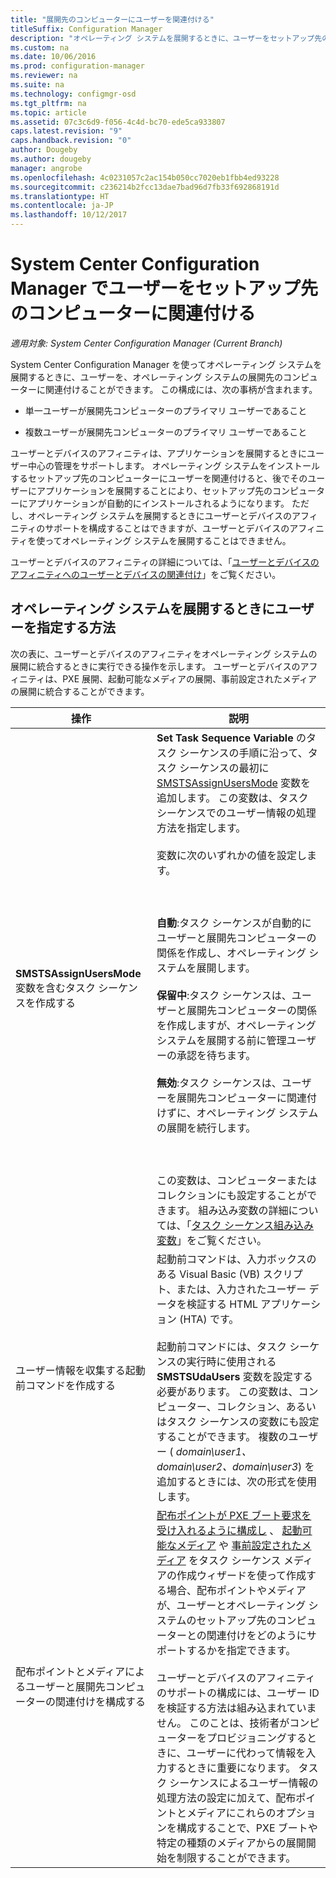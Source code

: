 ```yaml
---
title: "展開先のコンピューターにユーザーを関連付ける"
titleSuffix: Configuration Manager
description: "オペレーティング システムを展開するときに、ユーザーをセットアップ先のコンピューターと関連付けるように、System Center Configuration Manager を構成します。"
ms.custom: na
ms.date: 10/06/2016
ms.prod: configuration-manager
ms.reviewer: na
ms.suite: na
ms.technology: configmgr-osd
ms.tgt_pltfrm: na
ms.topic: article
ms.assetid: 07c3c6d9-f056-4c4d-bc70-ede5ca933807
caps.latest.revision: "9"
caps.handback.revision: "0"
author: Dougeby
ms.author: dougeby
manager: angrobe
ms.openlocfilehash: 4c0231057c2ac154b050cc7020eb1fbb4ed93228
ms.sourcegitcommit: c236214b2fcc13dae7bad96d7fb33f692868191d
ms.translationtype: HT
ms.contentlocale: ja-JP
ms.lasthandoff: 10/12/2017
---
```

# <a name="associate-users-with-a-destination-computer-in-system-center-configuration-manager"></a>System Center Configuration Manager でユーザーをセットアップ先のコンピューターに関連付ける

*適用対象: System Center Configuration Manager (Current Branch)*

System Center Configuration Manager を使ってオペレーティング システムを展開するときに、ユーザーを、オペレーティング システムの展開先のコンピューターに関連付けることができます。 この構成には、次の事柄が含まれます。  

-   単一ユーザーが展開先コンピューターのプライマリ ユーザーであること  

-   複数ユーザーが展開先コンピューターのプライマリ ユーザーであること  

 ユーザーとデバイスのアフィニティは、アプリケーションを展開するときにユーザー中心の管理をサポートします。 オペレーティング システムをインストールするセットアップ先のコンピューターにユーザーを関連付けると、後でそのユーザーにアプリケーションを展開することにより、セットアップ先のコンピューターにアプリケーションが自動的にインストールされるようになります。 ただし、オペレーティング システムを展開するときにユーザーとデバイスのアフィニティのサポートを構成することはできますが、ユーザーとデバイスのアフィニティを使ってオペレーティング システムを展開することはできません。  

 ユーザーとデバイスのアフィニティの詳細については、「[ユーザーとデバイスのアフィニティへのユーザーとデバイスの関連付け](../../apps/deploy-use/link-users-and-devices-with-user-device-affinity.md)」をご覧ください。  

## <a name="how-to-specify-a-user-when-you-deploy-operating-systems"></a>オペレーティング システムを展開するときにユーザーを指定する方法  
 次の表に、ユーザーとデバイスのアフィニティをオペレーティング システムの展開に統合するときに実行できる操作を示します。 ユーザーとデバイスのアフィニティは、PXE 展開、起動可能なメディアの展開、事前設定されたメディアの展開に統合することができます。  

|操作|説明|  
|------------|----------------------|  
|**SMSTSAssignUsersMode** 変数を含むタスク シーケンスを作成する|**Set Task Sequence Variable** のタスク シーケンスの手順に沿って、タスク シーケンスの最初に  [SMSTSAssignUsersMode](../../osd/understand/task-sequence-steps.md#BKMK_SetTaskSequenceVariable) 変数を追加します。 この変数は、タスク シーケンスでのユーザー情報の処理方法を指定します。<br /><br /> 変数に次のいずれかの値を設定します。<br /><br /> <br /><br /> **自動**:タスク シーケンスが自動的にユーザーと展開先コンピューターの関係を作成し、オペレーティング システムを展開します。<br /><br /> **保留中**:タスク シーケンスは、ユーザーと展開先コンピューターの関係を作成しますが、オペレーティング システムを展開する前に管理ユーザーの承認を待ちます。<br /><br /> **無効**:タスク シーケンスは、ユーザーを展開先コンピューターに関連付けずに、オペレーティング システムの展開を続行します。<br /><br /> <br /><br /> この変数は、コンピューターまたはコレクションにも設定することができます。 組み込み変数の詳細については、「[タスク シーケンス組み込み変数](../../osd/understand/task-sequence-built-in-variables.md)」をご覧ください。|  
|ユーザー情報を収集する起動前コマンドを作成する|起動前コマンドは、入力ボックスのある Visual Basic (VB) スクリプト、または、入力されたユーザー データを検証する HTML アプリケーション (HTA) です。<br /><br /> 起動前コマンドには、タスク シーケンスの実行時に使用される **SMSTSUdaUsers** 変数を設定する必要があります。 この変数は、コンピューター、コレクション、あるいはタスク シーケンスの変数にも設定することができます。 複数のユーザー ( *domain\user1、domain\user2、domain\user3*) を追加するときには、次の形式を使用します。|  
|配布ポイントとメディアによるユーザーと展開先コンピューターの関連付けを構成する|[配布ポイントが PXE ブート要求を受け入れるように構成し](https://technet.microsoft.com/library/mt627944\(TechNet.10\).aspx#BKMK_PXEDistributionPoint) 、 [起動可能なメディア](http://technet.microsoft.com/library/mt627921\(TechNet.10\).aspx) や [事前設定されたメディア](https://technet.microsoft.com/library/mt627922\(TechNet.10\).aspx) をタスク シーケンス メディアの作成ウィザードを使って作成する場合、配布ポイントやメディアが、ユーザーとオペレーティング システムのセットアップ先のコンピューターとの関連付けをどのようにサポートするかを指定できます。<br /><br /> ユーザーとデバイスのアフィニティのサポートの構成には、ユーザー ID を検証する方法は組み込まれていません。 このことは、技術者がコンピューターをプロビジョニングするときに、ユーザーに代わって情報を入力するときに重要になります。 タスク シーケンスによるユーザー情報の処理方法の設定に加えて、配布ポイントとメディアにこれらのオプションを構成することで、PXE ブートや特定の種類のメディアからの展開開始を制限することができます。|  
